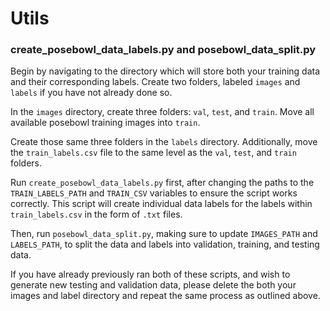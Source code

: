# Utils

### create_posebowl_data_labels.py and posebowl_data_split.py

Begin by navigating to the directory which will store both your training data
and their corresponding labels. Create two folders, labeled ```images``` and
```labels``` if you have not already done so. 

In the ```images``` directory, create three folders: ```val```, ```test```, and
```train```. Move all available posebowl training images into ```train```.

Create those same three folders in the ```labels``` directory. Additionally,
move the ```train_labels.csv``` file to the same level as the ```val```, 
```test```, and ```train``` folders. 

Run ```create_posebowl_data_labels.py``` first, after changing the paths to the
```TRAIN_LABELS_PATH``` and ```TRAIN_CSV``` variables to ensure the script works
correctly. This script will create individual data labels for the labels within 
 ```train_labels.csv``` in the form of ```.txt``` files. 

Then, run ```posebowl_data_split.py```, making sure to update ```IMAGES_PATH```
and ```LABELS_PATH```, to split the data and labels into validation, training, 
and testing data. 

If you have already previously ran both of these scripts, and wish to generate
new testing and validation data, please delete the both your images and label
directory and repeat the same process as outlined above.